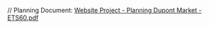 // Planning Document: 
[Website Project - Planning Dupont Market - ETS60.pdf](https://github.com/errints/Dupont-Market/files/8509793/Website.Project.-.Planning.Dupont.Market.-.ETS60.pdf)

